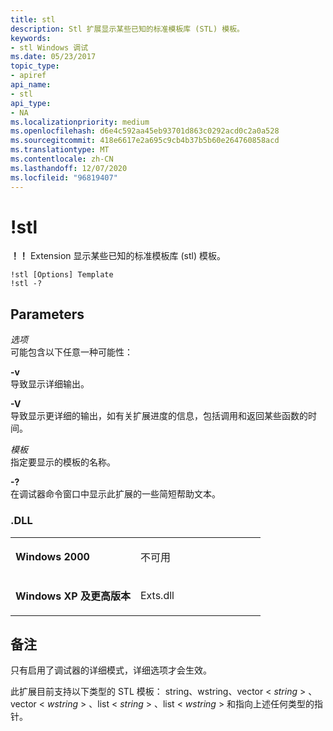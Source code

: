 ```yaml
---
title: stl
description: Stl 扩展显示某些已知的标准模板库 (STL) 模板。
keywords:
- stl Windows 调试
ms.date: 05/23/2017
topic_type:
- apiref
api_name:
- stl
api_type:
- NA
ms.localizationpriority: medium
ms.openlocfilehash: d6e4c592aa45eb93701d863c0292acd0c2a0a528
ms.sourcegitcommit: 418e6617e2a695c9cb4b37b5b60e264760858acd
ms.translationtype: MT
ms.contentlocale: zh-CN
ms.lasthandoff: 12/07/2020
ms.locfileid: "96819407"
---
```

# <a name="stl"></a>!stl


**！！** Extension 显示某些已知的标准模板库 (stl) 模板。

```dbgcmd
!stl [Options] Template 
!stl -?
```

## <a name="span-idparametersspanspan-idparametersspanspan-idparametersspanparameters"></a><span id="Parameters"></span><span id="parameters"></span><span id="PARAMETERS"></span>Parameters


<span id="_______Options______"></span><span id="_______options______"></span><span id="_______OPTIONS______"></span>*选项*   
可能包含以下任意一种可能性：

<span id="-v"></span><span id="-V"></span>**-v**  
导致显示详细输出。

<span id="-V"></span><span id="-v"></span>**-V**  
导致显示更详细的输出，如有关扩展进度的信息，包括调用和返回某些函数的时间。

<span id="_______Template______"></span><span id="_______template______"></span><span id="_______TEMPLATE______"></span>*模板*   
指定要显示的模板的名称。

<span id="_______-_______"></span> **-?**   
在调试器命令窗口中显示此扩展的一些简短帮助文本。

### <a name="span-iddllspanspan-iddllspandll"></a><span id="DLL"></span><span id="dll"></span>.DLL

<table>
<colgroup>
<col width="50%" />
<col width="50%" />
</colgroup>
<tbody>
<tr class="odd">
<td align="left"><p><strong>Windows 2000</strong></p></td>
<td align="left"><p>不可用</p></td>
</tr>
<tr class="even">
<td align="left"><p><strong>Windows XP 及更高版本</strong></p></td>
<td align="left"><p>Exts.dll</p></td>
</tr>
</tbody>
</table>

 

<a name="remarks"></a>备注
-------

只有启用了调试器的详细模式，详细选项才会生效。

此扩展目前支持以下类型的 STL 模板： string、wstring、vector &lt; *string* &gt; 、vector &lt; *wstring* &gt; 、list &lt; *string* &gt; 、list &lt; *wstring* &gt; 和指向上述任何类型的指针。

 

 





